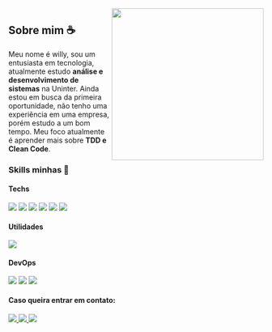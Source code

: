 <img align="right" width="300" src="https://i2.wp.com/allhtaccess.info/wp-content/uploads/2018/03/programming.gif?fit=1281%2C716&ssl=1" />

## Sobre mim ☕

   Meu nome é willy, sou um entusiasta em tecnologia, atualmente estudo **análise e desenvolvimento de sistemas** na Uninter. Ainda estou em busca da primeira oportunidade, não tenho uma experiência em uma empresa, porém estudo a um bom tempo. Meu foco atualmente é aprender mais sobre **TDD e Clean Code**.

### Skills minhas 🚀
  #### Techs
  <p align="left">
    <img src="https://img.shields.io/badge/-Javascript-6610F2?style=for-the-badge&logo=javascript&logoColor=FFFFFF"/>
    <img src="https://img.shields.io/badge/-Typescript-6610F2?style=for-the-badge&logo=typescript&logoColor=FFFFFF"/>
    <img src="https://img.shields.io/badge/-Solidity-6610F2?style=for-the-badge&logo=solidity&logoColor=FFFFFF"/>
    <img src="https://img.shields.io/badge/-React-6610F2?style=for-the-badge&logo=react&logoColor=FFFFFF"/>
    <img src="https://img.shields.io/badge/-Next-6610F2?style=for-the-badge&logo=nextdotjs&logoColor=FFFFFF"/>
    <img src="https://img.shields.io/badge/-Jest-6610F2?style=for-the-badge&logo=jest&logoColor=FFFFFF"/>
  </p>
  
  #### Utilidades
  <p align="left">
    <img src="https://img.shields.io/badge/-Insomnia-6610F2?style=for-the-badge&logo=insomnia&logoColor=FFFFFF"/>
  </p>
  
  #### DevOps
  <p align="left">
    <img src="https://img.shields.io/badge/-Git-6610F2?style=for-the-badge&logo=git&logoColor=FFFFFF"/>
    <img src="https://img.shields.io/badge/-Github-6610F2?style=for-the-badge&logo=github&logoColor=FFFFFF"/>
    <img src="https://img.shields.io/badge/-Docker-6610F2?style=for-the-badge&logo=docker&logoColor=FFFFFF"/>
  </p>
  

#### Caso queira entrar em contato:

<p align="left">
  <a href="http://mailto:willybueno09@gmail.com" alt="Gmail">
    <img src="https://img.shields.io/badge/-Gmail-6610F2?style=for-the-badge&logo=Gmail&logoColor=FFFFFF&link=http://mailto:willybueno09@gmail.com"/>
  </a>
  
  <a href="https://www.linkedin.com/in/willybueno" alt="Linkedin">
    <img src="https://img.shields.io/badge/-Linkedin-6610F2?style=for-the-badge&logo=Linkedin&logoColor=FFFFFF&link=https://www.linkedin.com/in/willybueno"/>
  </a>
  
  <a href="https://api.whatsapp.com/send?phone=5543996058197" alt="Whatsapp">
    <img src="https://img.shields.io/badge/-Whatsapp-6610F2?style=for-the-badge&logo=whatsapp&logoColor=FFFFFF&link=https://api.whatsapp.com/send?phone=5543996058197"/>
  </a>
</p>
